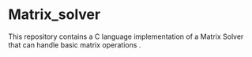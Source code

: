# Matrix_solver
This repository contains a C language implementation of a Matrix Solver that can handle basic matrix operations .

